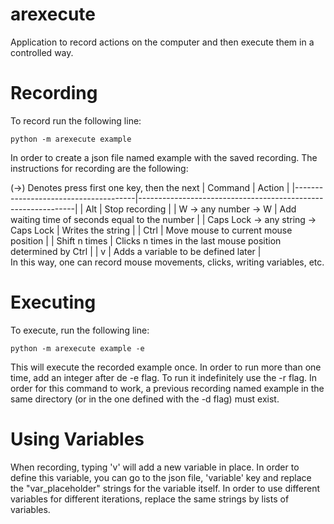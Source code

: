# arexecute
Application to record actions on the computer and then execute them in a controlled way.

# Recording

To record run the following line:

`python -m arexecute example`

In order to create a json file named example with the saved recording.
The instructions for recording are the following:

(->) Denotes press first one key, then the next
| Command                              | Action                                                       |
|--------------------------------------|--------------------------------------------------------------|
| Alt                                  | Stop recording                                               |
| W -> any number -> W                 | Add waiting time of seconds equal to the number              |
| Caps Lock -> any string -> Caps Lock | Writes the string                                            |
| Ctrl                                 | Move mouse to current mouse position                         |
| Shift n times                        | Clicks n times in the last mouse position determined by Ctrl |
| v                                    | Adds a variable to be defined later                          |
<br/>
In this way, one can record mouse movements, clicks, writing variables, etc.

# Executing

To execute, run the following line:

`python -m arexecute example -e`

This will execute the recorded example once. In order to run more than one time, add an integer after de -e flag.
To run it indefinitely use the -r flag. In order for this command to work, a previous recording named example in the same
directory (or in the one defined with the -d flag) must exist.

# Using Variables

When recording, typing 'v' will add a new variable in place. In order to define this variable, you can go to the json file, 'variable' key
and replace the "var_placeholder" strings for the variable itself. In order to use different variables for different iterations, replace
the same strings by lists of variables.
